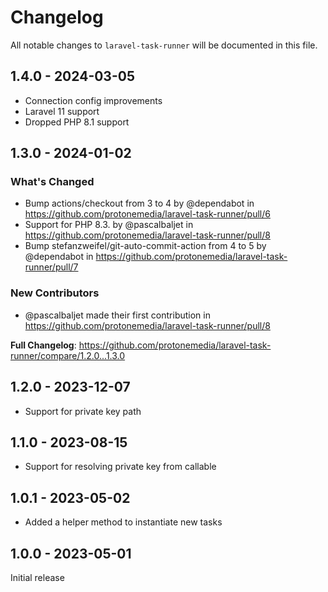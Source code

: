# Changelog

All notable changes to `laravel-task-runner` will be documented in this file.

## 1.4.0 - 2024-03-05

* Connection config improvements
* Laravel 11 support
* Dropped PHP 8.1 support

## 1.3.0 - 2024-01-02

### What's Changed

* Bump actions/checkout from 3 to 4 by @dependabot in https://github.com/protonemedia/laravel-task-runner/pull/6
* Support for PHP 8.3. by @pascalbaljet in https://github.com/protonemedia/laravel-task-runner/pull/8
* Bump stefanzweifel/git-auto-commit-action from 4 to 5 by @dependabot in https://github.com/protonemedia/laravel-task-runner/pull/7

### New Contributors

* @pascalbaljet made their first contribution in https://github.com/protonemedia/laravel-task-runner/pull/8

**Full Changelog**: https://github.com/protonemedia/laravel-task-runner/compare/1.2.0...1.3.0

## 1.2.0 - 2023-12-07

* Support for private key path

## 1.1.0 - 2023-08-15

- Support for resolving private key from callable

## 1.0.1 - 2023-05-02

- Added a helper method to instantiate new tasks

## 1.0.0 - 2023-05-01

Initial release
